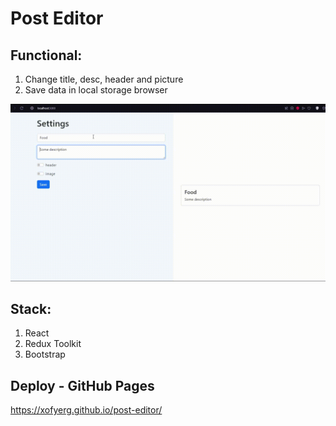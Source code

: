 # Post Editor

## Functional:
1. Change title, desc, header and picture
2. Save data in local storage browser

![show-app](src/assets/show-app.gif)

## Stack:
1. React
2. Redux Toolkit
3. Bootstrap

## Deploy - GitHub Pages
https://xofyerg.github.io/post-editor/
